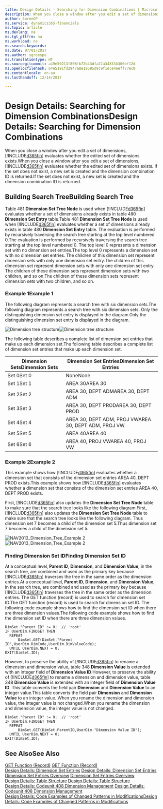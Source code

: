 ```yaml
---
title: Design Details - Searching for Dimension Combinations | Microsoft Docs
description: When you close a window after you edit a set of dimensions, Dynamics 365 evaluates whether the edited set of dimensions exists. If the set does not exist, a new set is created and the dimension combination ID is returned.
author: SorenGP
ms.service: dynamics365-financials
ms.topic: article
ms.devlang: na
ms.tgt_pltfrm: na
ms.workload: na
ms.search.keywords: 
ms.date: 07/01/2017
ms.author: sgroespe
ms.translationtype: HT
ms.sourcegitcommit: a49e50213f808fb72b43dfa22a34833b306ef12d
ms.openlocfilehash: 64e5191fd2947a8e19595d8c9f1ece4eeff77ec0
ms.contentlocale: en-au
ms.lasthandoff: 12/14/2017

---
```

# <a name="design-details-searching-for-dimension-combinations"></a><span data-ttu-id="25c2b-104">Design Details: Searching for Dimension Combinations</span><span class="sxs-lookup"><span data-stu-id="25c2b-104">Design Details: Searching for Dimension Combinations</span></span>
<span data-ttu-id="25c2b-105">When you close a window after you edit a set of dimensions, [!INCLUDE[d365fin](includes/d365fin_md.md)] evaluates whether the edited set of dimensions exists.</span><span class="sxs-lookup"><span data-stu-id="25c2b-105">When you close a window after you edit a set of dimensions, [!INCLUDE[d365fin](includes/d365fin_md.md)] evaluates whether the edited set of dimensions exists.</span></span> <span data-ttu-id="25c2b-106">If the set does not exist, a new set is created and the dimension combination ID is returned.</span><span class="sxs-lookup"><span data-stu-id="25c2b-106">If the set does not exist, a new set is created and the dimension combination ID is returned.</span></span>  

## <a name="building-search-tree"></a><span data-ttu-id="25c2b-107">Building Search Tree</span><span class="sxs-lookup"><span data-stu-id="25c2b-107">Building Search Tree</span></span>  
 <span data-ttu-id="25c2b-108">Table 481 **Dimension Set Tree Node** is used when [!INCLUDE[d365fin](includes/d365fin_md.md)] evaluates whether a set of dimensions already exists in table 480 **Dimension Set Entry** table.</span><span class="sxs-lookup"><span data-stu-id="25c2b-108">Table 481 **Dimension Set Tree Node** is used when [!INCLUDE[d365fin](includes/d365fin_md.md)] evaluates whether a set of dimensions already exists in table 480 **Dimension Set Entry** table.</span></span> <span data-ttu-id="25c2b-109">The evaluation is performed by recursively traversing the search tree starting at the top level numbered 0.</span><span class="sxs-lookup"><span data-stu-id="25c2b-109">The evaluation is performed by recursively traversing the search tree starting at the top level numbered 0.</span></span> <span data-ttu-id="25c2b-110">The top level 0 represents a dimension set with no dimension set entries.</span><span class="sxs-lookup"><span data-stu-id="25c2b-110">The top level 0 represents a dimension set with no dimension set entries.</span></span> <span data-ttu-id="25c2b-111">The children of this dimension set represent dimension sets with only one dimension set entry.</span><span class="sxs-lookup"><span data-stu-id="25c2b-111">The children of this dimension set represent dimension sets with only one dimension set entry.</span></span> <span data-ttu-id="25c2b-112">The children of these dimension sets represent dimension sets with two children, and so on.</span><span class="sxs-lookup"><span data-stu-id="25c2b-112">The children of these dimension sets represent dimension sets with two children, and so on.</span></span>  

### <a name="example-1"></a><span data-ttu-id="25c2b-113">Example 1</span><span class="sxs-lookup"><span data-stu-id="25c2b-113">Example 1</span></span>  
 <span data-ttu-id="25c2b-114">The following diagram represents a search tree with six dimension sets.</span><span class="sxs-lookup"><span data-stu-id="25c2b-114">The following diagram represents a search tree with six dimension sets.</span></span> <span data-ttu-id="25c2b-115">Only the distinguishing dimension set entry is displayed in the diagram.</span><span class="sxs-lookup"><span data-stu-id="25c2b-115">Only the distinguishing dimension set entry is displayed in the diagram.</span></span>  

 <span data-ttu-id="25c2b-116">![Dimension tree structure](media/nav2013_dimension_tree.png "NAV2013_Dimension_Tree")</span><span class="sxs-lookup"><span data-stu-id="25c2b-116">![Dimension tree structure](media/nav2013_dimension_tree.png "NAV2013_Dimension_Tree")</span></span>  

 <span data-ttu-id="25c2b-117">The following table describes a complete list of dimension set entries that make up each dimension set.</span><span class="sxs-lookup"><span data-stu-id="25c2b-117">The following table describes a complete list of dimension set entries that make up each dimension set.</span></span>  

|<span data-ttu-id="25c2b-118">Dimension Sets</span><span class="sxs-lookup"><span data-stu-id="25c2b-118">Dimension Sets</span></span>|<span data-ttu-id="25c2b-119">Dimension Set Entries</span><span class="sxs-lookup"><span data-stu-id="25c2b-119">Dimension Set Entries</span></span>|  
|--------------------|---------------------------|  
|<span data-ttu-id="25c2b-120">Set 0</span><span class="sxs-lookup"><span data-stu-id="25c2b-120">Set 0</span></span>|<span data-ttu-id="25c2b-121">None</span><span class="sxs-lookup"><span data-stu-id="25c2b-121">None</span></span>|  
|<span data-ttu-id="25c2b-122">Set 1</span><span class="sxs-lookup"><span data-stu-id="25c2b-122">Set 1</span></span>|<span data-ttu-id="25c2b-123">AREA 30</span><span class="sxs-lookup"><span data-stu-id="25c2b-123">AREA 30</span></span>|  
|<span data-ttu-id="25c2b-124">Set 2</span><span class="sxs-lookup"><span data-stu-id="25c2b-124">Set 2</span></span>|<span data-ttu-id="25c2b-125">AREA 30, DEPT ADM</span><span class="sxs-lookup"><span data-stu-id="25c2b-125">AREA 30, DEPT ADM</span></span>|  
|<span data-ttu-id="25c2b-126">Set 3</span><span class="sxs-lookup"><span data-stu-id="25c2b-126">Set 3</span></span>|<span data-ttu-id="25c2b-127">AREA 30, DEPT PROD</span><span class="sxs-lookup"><span data-stu-id="25c2b-127">AREA 30, DEPT PROD</span></span>|  
|<span data-ttu-id="25c2b-128">Set 4</span><span class="sxs-lookup"><span data-stu-id="25c2b-128">Set 4</span></span>|<span data-ttu-id="25c2b-129">AREA 30, DEPT ADM, PROJ VW</span><span class="sxs-lookup"><span data-stu-id="25c2b-129">AREA 30, DEPT ADM, PROJ VW</span></span>|  
|<span data-ttu-id="25c2b-130">Set 5</span><span class="sxs-lookup"><span data-stu-id="25c2b-130">Set 5</span></span>|<span data-ttu-id="25c2b-131">AREA 40</span><span class="sxs-lookup"><span data-stu-id="25c2b-131">AREA 40</span></span>|  
|<span data-ttu-id="25c2b-132">Set 6</span><span class="sxs-lookup"><span data-stu-id="25c2b-132">Set 6</span></span>|<span data-ttu-id="25c2b-133">AREA 40, PROJ VW</span><span class="sxs-lookup"><span data-stu-id="25c2b-133">AREA 40, PROJ VW</span></span>|  

### <a name="example-2"></a><span data-ttu-id="25c2b-134">Example 2</span><span class="sxs-lookup"><span data-stu-id="25c2b-134">Example 2</span></span>  
 <span data-ttu-id="25c2b-135">This example shows how [!INCLUDE[d365fin](includes/d365fin_md.md)] evaluates whether a dimension set that consists of the dimension set entries AREA 40, DEPT PROD exists.</span><span class="sxs-lookup"><span data-stu-id="25c2b-135">This example shows how [!INCLUDE[d365fin](includes/d365fin_md.md)] evaluates whether a dimension set that consists of the dimension set entries AREA 40, DEPT PROD exists.</span></span>  

 <span data-ttu-id="25c2b-136">First, [!INCLUDE[d365fin](includes/d365fin_md.md)] also updates the **Dimension Set Tree Node** table to make sure that the search tree looks like the following diagram.</span><span class="sxs-lookup"><span data-stu-id="25c2b-136">First, [!INCLUDE[d365fin](includes/d365fin_md.md)] also updates the **Dimension Set Tree Node** table to make sure that the search tree looks like the following diagram.</span></span> <span data-ttu-id="25c2b-137">Thus dimension set 7 becomes a child of the dimension set 5.</span><span class="sxs-lookup"><span data-stu-id="25c2b-137">Thus dimension set 7 becomes a child of the dimension set 5.</span></span>  

 <span data-ttu-id="25c2b-138">![NAV2013&#95;Dimension&#95;Tree&#95;Example 2](media/nav2013_dimension_tree_example2.png "NAV2013_Dimension_Tree_Example2")</span><span class="sxs-lookup"><span data-stu-id="25c2b-138">![NAV2013&#95;Dimension&#95;Tree&#95;Example 2](media/nav2013_dimension_tree_example2.png "NAV2013_Dimension_Tree_Example2")</span></span>  

### <a name="finding-dimension-set-id"></a><span data-ttu-id="25c2b-139">Finding Dimension Set ID</span><span class="sxs-lookup"><span data-stu-id="25c2b-139">Finding Dimension Set ID</span></span>  
 <span data-ttu-id="25c2b-140">At a conceptual level, **Parent ID**, **Dimension**, and **Dimension Value**, in the search tree, are combined and used as the primary key because [!INCLUDE[d365fin](includes/d365fin_md.md)] traverses the tree in the same order as the dimension entries.</span><span class="sxs-lookup"><span data-stu-id="25c2b-140">At a conceptual level, **Parent ID**, **Dimension**, and **Dimension Value**, in the search tree, are combined and used as the primary key because [!INCLUDE[d365fin](includes/d365fin_md.md)] traverses the tree in the same order as the dimension entries.</span></span> <span data-ttu-id="25c2b-141">The GET function (record) is used to search for dimension set ID.</span><span class="sxs-lookup"><span data-stu-id="25c2b-141">The GET function (record) is used to search for dimension set ID.</span></span> <span data-ttu-id="25c2b-142">The following code example shows how to find the dimension set ID when there are three dimension values.</span><span class="sxs-lookup"><span data-stu-id="25c2b-142">The following code example shows how to find the dimension set ID when there are three dimension values.</span></span>  

```  
DimSet."Parent ID" := 0;  // 'root'  
IF UserDim.FINDSET THEN  
  REPEAT  
      DimSet.GET(DimSet."Parent ID",UserDim.DimCode,UserDim.DimValueCode);  
  UNTIL UserDim.NEXT = 0;  
EXIT(DimSet.ID);  

```  

 <span data-ttu-id="25c2b-143">However, to preserve the ability of [!INCLUDE[d365fin](includes/d365fin_md.md)] to rename a dimension and dimension value, table 348 **Dimension Value** is extended with an integer field of **Dimension Value ID**.</span><span class="sxs-lookup"><span data-stu-id="25c2b-143">However, to preserve the ability of [!INCLUDE[d365fin](includes/d365fin_md.md)] to rename a dimension and dimension value, table 348 **Dimension Value** is extended with an integer field of **Dimension Value ID**.</span></span> <span data-ttu-id="25c2b-144">This table converts the field pair **Dimension** and **Dimension Value** to an integer value.</span><span class="sxs-lookup"><span data-stu-id="25c2b-144">This table converts the field pair **Dimension** and **Dimension Value** to an integer value.</span></span> <span data-ttu-id="25c2b-145">When you rename the dimension and dimension value, the integer value is not changed.</span><span class="sxs-lookup"><span data-stu-id="25c2b-145">When you rename the dimension and dimension value, the integer value is not changed.</span></span>  

```  
DimSet."Parent ID" := 0;  // 'root'  
IF UserDim.FINDSET THEN  
  REPEAT  
      DimSet.GET(DimSet.ParentID,UserDim."Dimension Value ID");  
  UNTIL UserDim.NEXT = 0;  
EXIT(DimSet.ID);  

```  

## <a name="see-also"></a><span data-ttu-id="25c2b-146">See Also</span><span class="sxs-lookup"><span data-stu-id="25c2b-146">See Also</span></span>  
 <span data-ttu-id="25c2b-147">[GET Function (Record)](/dynamics-nav/GET-Function--Record-)  </span><span class="sxs-lookup"><span data-stu-id="25c2b-147">[GET Function (Record)](/dynamics-nav/GET-Function--Record-)  </span></span>  
 <span data-ttu-id="25c2b-148">[Design Details: Dimension Set Entries](design-details-dimension-set-entries.md) </span><span class="sxs-lookup"><span data-stu-id="25c2b-148">[Design Details: Dimension Set Entries](design-details-dimension-set-entries.md) </span></span>  
 <span data-ttu-id="25c2b-149">[Dimension Set Entries Overview](design-details-dimension-set-entries-overview.md) </span><span class="sxs-lookup"><span data-stu-id="25c2b-149">[Dimension Set Entries Overview](design-details-dimension-set-entries-overview.md) </span></span>  
 <span data-ttu-id="25c2b-150">[Design Details: Table Structure](design-details-table-structure.md) </span><span class="sxs-lookup"><span data-stu-id="25c2b-150">[Design Details: Table Structure](design-details-table-structure.md) </span></span>  
 <span data-ttu-id="25c2b-151">[Design Details: Codeunit 408 Dimension Management](design-details-codeunit-408-dimension-management.md) </span><span class="sxs-lookup"><span data-stu-id="25c2b-151">[Design Details: Codeunit 408 Dimension Management](design-details-codeunit-408-dimension-management.md) </span></span>  
 [<span data-ttu-id="25c2b-152">Design Details: Code Examples of Changed Patterns in Modifications</span><span class="sxs-lookup"><span data-stu-id="25c2b-152">Design Details: Code Examples of Changed Patterns in Modifications</span></span>](design-details-code-examples-of-changed-patterns-in-modifications.md)

